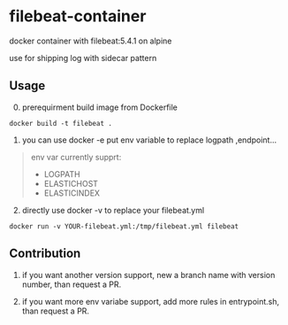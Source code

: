 # filebeat-container

docker container with filebeat:5.4.1 on alpine

use for shipping log with sidecar pattern

## Usage

0. prerequirment build image from Dockerfile
```shell
docker build -t filebeat .
``` 

1. you can use docker -e put env variable to replace logpath ,endpoint...

>  env var currently supprt:
>  - LOGPATH
>  - ELASTICHOST
>  - ELASTICINDEX

2. directly use docker -v to replace your filebeat.yml

```shell
docker run -v YOUR-filebeat.yml:/tmp/filebeat.yml filebeat
```

## Contribution

1. if you want another version support, new a branch name with version number, than request a PR.

2. if you want more env variabe support, add more rules in entrypoint.sh, than request a PR.
